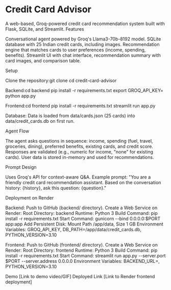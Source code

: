 # Credit Card Advisor
A web-based, Groq-powered credit card recommendation system built with Flask, SQLite, and Streamlit.
Features

Conversational agent powered by Groq's Llama3-70b-8192 model.
SQLite database with 25 Indian credit cards, including images.
Recommendation engine that matches cards to user preferences (income, spending, benefits).
Streamlit UI with chat interface, recommendation summary with card images, and comparison table.

Setup

Clone the repository:git clone <repo-url>
cd credit-card-advisor


Backend:cd backend
pip install -r requirements.txt
export GROQ_API_KEY=<your-key>
python app.py


Frontend:cd frontend
pip install -r requirements.txt
streamlit run app.py


Database:
Data is loaded from data/cards.json (25 cards) into data/credit_cards.db on first run.



Agent Flow

The agent asks questions in sequence: income, spending (fuel, travel, groceries, dining), preferred benefits, existing cards, and credit score.
Responses are validated (e.g., numeric for income, "none" for existing cards).
User data is stored in-memory and used for recommendations.

Prompt Design

Uses Groq's API for context-aware Q&A.
Example prompt: "You are a friendly credit card recommendation assistant. Based on the conversation history: {history}, ask this question: {question}."

Deployment on Render

Backend:
Push to GitHub (backend/ directory).
Create a Web Service on Render:
Root Directory: backend
Runtime: Python 3
Build Command: pip install -r requirements.txt
Start Command: gunicorn --bind 0.0.0.0:$PORT app:app
Add Persistent Disk: Mount Path /app/data, Size 1 GB
Environment Variables: GROQ_API_KEY, DB_PATH=/app/data/credit_cards.db, PYTHON_VERSION=3.10




Frontend:
Push to GitHub (frontend/ directory).
Create a Web Service on Render:
Root Directory: frontend
Runtime: Python 3
Build Command: pip install -r requirements.txt
Start Command: streamlit run app.py --server.port $PORT --server.address 0.0.0.0
Environment Variables: BACKEND_URL=<backend-url>, PYTHON_VERSION=3.10





Demo
[Link to demo video/GIF]
Deployed Link
[Link to Render frontend deployment]
